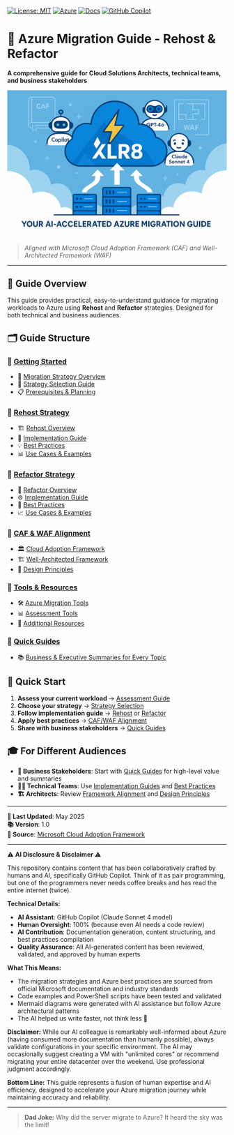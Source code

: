 [![License: MIT](https://img.shields.io/badge/License-MIT-blue.svg)](LICENSE)
[![Azure](https://img.shields.io/badge/Azure-Migration-blue?logo=microsoft-azure)](https://azure.microsoft.com/)
[![Docs](https://img.shields.io/badge/docs-available-brightgreen)](./docs/index.md)
[![GitHub Copilot](https://img.shields.io/badge/AI-GitHub%20Copilot-4B8BBE?logo=github)](https://github.com/features/copilot)

# 🚀 Azure Migration Guide - Rehost & Refactor

**A comprehensive guide for Cloud Solutions Architects, technical teams, and business stakeholders**

![Azure Logo](media/images/xlr8-migrate.png)

> *Aligned with Microsoft Cloud Adoption Framework (CAF) and Well-Architected Framework (WAF)*

---

## 📖 Guide Overview

This guide provides practical, easy-to-understand guidance for migrating workloads to Azure using **Rehost** and **Refactor** strategies. Designed for both technical and business audiences.

## 🗂️ Guide Structure

### 📁 [Getting Started](./docs/01-getting-started/)
- 🎯 [Migration Strategy Overview](./docs/01-getting-started/migration-overview.md)
- 🧭 [Strategy Selection Guide](./docs/01-getting-started/strategy-selection.md)
- 📋 [Prerequisites & Planning](./docs/01-getting-started/prerequisites.md)

### 📁 [Rehost Strategy](./docs/02-rehost/)
- 🏗️ [Rehost Overview](./docs/02-rehost/overview.md)
- 🔧 [Implementation Guide](./docs/02-rehost/implementation.md)
- 💡 [Best Practices](./docs/02-rehost/best-practices.md)
- 📊 [Use Cases & Examples](./docs/02-rehost/use-cases.md)

### 📁 [Refactor Strategy](./docs/03-refactor/)
- 🔄 [Refactor Overview](./docs/03-refactor/overview.md)
- ⚙️ [Implementation Guide](./docs/03-refactor/implementation.md)
- 🎯 [Best Practices](./docs/03-refactor/best-practices.md)
- 📈 [Use Cases & Examples](./docs/03-refactor/use-cases.md)

### 📁 [CAF & WAF Alignment](./docs/04-frameworks/)
- 🏛️ [Cloud Adoption Framework](./docs/04-frameworks/caf-alignment.md)
- 🏗️ [Well-Architected Framework](./docs/04-frameworks/waf-alignment.md)
- 📐 [Design Principles](./docs/04-frameworks/design-principles.md)

### 📁 [Tools & Resources](./docs/05-tools/)
- 🛠️ [Azure Migration Tools](./docs/05-tools/migration-tools.md)
- 📊 [Assessment Tools](./docs/05-tools/assessment-tools.md)
- 🔗 [Additional Resources](./docs/05-tools/resources.md)

### 📁 [Quick Guides](./docs/06-quick-guides/)
- 📚 [Business & Executive Summaries for Every Topic](./docs/06-quick-guides/index.md)

## 🎯 Quick Start

1. **Assess your current workload** → [Assessment Guide](./docs/01-getting-started/prerequisites.md#workload-assessment)
2. **Choose your strategy** → [Strategy Selection](./docs/01-getting-started/strategy-selection.md)
3. **Follow implementation guide** → [Rehost](./docs/02-rehost/) or [Refactor](./docs/03-refactor/)
4. **Apply best practices** → [CAF/WAF Alignment](./docs/04-frameworks/)
5. **Share with business stakeholders** → [Quick Guides](./docs/06-quick-guides/index.md)

## 🎓 For Different Audiences

- **👔 Business Stakeholders**: Start with [Quick Guides](./docs/06-quick-guides/index.md) for high-level value and summaries
- **🧑‍💻 Technical Teams**: Use [Implementation Guides](./docs/02-rehost/implementation.md) and [Best Practices](./docs/02-rehost/best-practices.md)
- **🏗️ Architects**: Review [Framework Alignment](./docs/04-frameworks/) and [Design Principles](./docs/04-frameworks/design-principles.md)

---

**📝 Last Updated**: May 2025  
**📚 Version**: 1.0  
**🔗 Source**: [Microsoft Cloud Adoption Framework](https://learn.microsoft.com/en-us/azure/cloud-adoption-framework/adopt/)

---
⚠️ **AI Disclosure & Disclaimer** ⚠️

This repository contains content that has been collaboratively crafted by humans and AI, specifically GitHub Copilot. Think of it as pair programming, but one of the programmers never needs coffee breaks and has read the entire internet (twice).

**Technical Details:**
- **AI Assistant**: GitHub Copilot (Claude Sonnet 4 model)
- **Human Oversight**: 100% (because even AI needs a code review)
- **AI Contribution**: Documentation generation, content structuring, and best practices compilation
- **Quality Assurance**: All AI-generated content has been reviewed, validated, and approved by human experts

**What This Means:**
- The migration strategies and Azure best practices are sourced from official Microsoft documentation and industry standards
- Code examples and PowerShell scripts have been tested and validated
- Mermaid diagrams were generated with AI assistance but follow Azure architectural patterns
- The AI helped us write faster, not think less 🧠

**Disclaimer:**
While our AI colleague is remarkably well-informed about Azure (having consumed more documentation than humanly possible), always validate configurations in your specific environment. The AI may occasionally suggest creating a VM with "unlimited cores" or recommend migrating your entire datacenter over the weekend. Use professional judgment accordingly.

**Bottom Line:** This guide represents a fusion of human expertise and AI efficiency, designed to accelerate your Azure migration journey while maintaining accuracy and reliability.

---

> **Dad Joke:** Why did the server migrate to Azure? It heard the sky was the limit!
